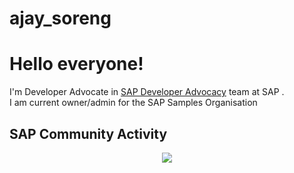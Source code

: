 # ajay_soreng

# Hello everyone!

I'm Developer Advocate in [SAP Developer Advocacy](https://developers.sap.com/developer-advocates.html) team at SAP . \
I am current owner/admin for the SAP Samples Organisation

## SAP Community Activity
<p align = "center">
<a href="https://community.sap.com/t5/user/viewprofilepage/user-id/149819" target="_blank"><img src="https://devrel-tools-prod-scn-badges-srv.cfapps.eu10.hana.ondemand.com/showcaseBadgesGroups/149819/55/1551/949/1301/515" /></a>
</p>


